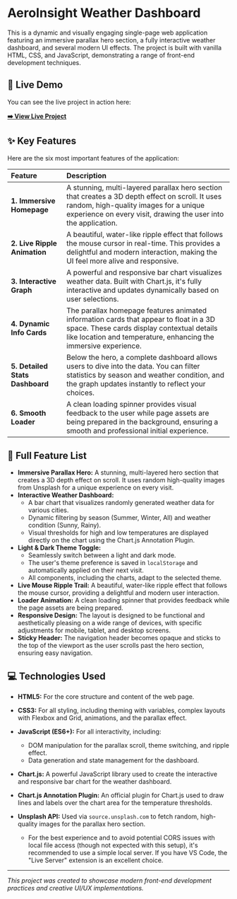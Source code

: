 # AeroInsight Weather Dashboard 

This is a dynamic and visually engaging single-page web application featuring an immersive parallax hero section, a fully interactive weather dashboard, and several modern UI effects. The project is built with vanilla HTML, CSS, and JavaScript, demonstrating a range of front-end development techniques.

## 🚀 Live Demo

You can see the live project in action here:

**[➡️ View Live Project](https://21ambuj.github.io/IITBhacathon/)**

## ✨ Key Features

Here are the six most important features of the application:

| Feature | Description |
| :--- | :--- |
| **1. Immersive Homepage** | A stunning, multi-layered parallax hero section that creates a 3D depth effect on scroll. It uses random, high-quality images for a unique experience on every visit, drawing the user into the application. |
| **2. Live Ripple Animation** | A beautiful, water-like ripple effect that follows the mouse cursor in real-time. This provides a delightful and modern interaction, making the UI feel more alive and responsive. |
| **3. Interactive Graph** | A powerful and responsive bar chart visualizes weather data. Built with Chart.js, it's fully interactive and updates dynamically based on user selections. |
| **4. Dynamic Info Cards** | The parallax homepage features animated information cards that appear to float in a 3D space. These cards display contextual details like location and temperature, enhancing the immersive experience. |
| **5. Detailed Stats Dashboard** | Below the hero, a complete dashboard allows users to dive into the data. You can filter statistics by season and weather condition, and the graph updates instantly to reflect your choices. |
| **6. Smooth Loader** | A clean loading spinner provides visual feedback to the user while page assets are being prepared in the background, ensuring a smooth and professional initial experience. |


## 🚀 Full Feature List

* **Immersive Parallax Hero:** A stunning, multi-layered hero section that creates a 3D depth effect on scroll. It uses random high-quality images from Unsplash for a unique experience on every visit.
* **Interactive Weather Dashboard:**
    * A bar chart that visualizes randomly generated weather data for various cities.
    * Dynamic filtering by season (Summer, Winter, All) and weather condition (Sunny, Rainy).
    * Visual thresholds for high and low temperatures are displayed directly on the chart using the Chart.js Annotation Plugin.
* **Light & Dark Theme Toggle:**
    * Seamlessly switch between a light and dark mode.
    * The user's theme preference is saved in `localStorage` and automatically applied on their next visit.
    * All components, including the charts, adapt to the selected theme.
* **Live Mouse Ripple Trail:** A beautiful, water-like ripple effect that follows the mouse cursor, providing a delightful and modern user interaction.
* **Loader Animation:** A clean loading spinner that provides feedback while the page assets are being prepared.
* **Responsive Design:** The layout is designed to be functional and aesthetically pleasing on a wide range of devices, with specific adjustments for mobile, tablet, and desktop screens.
* **Sticky Header:** The navigation header becomes opaque and sticks to the top of the viewport as the user scrolls past the hero section, ensuring easy navigation.

## 💻 Technologies Used

* **HTML5:** For the core structure and content of the web page.
* **CSS3:** For all styling, including theming with variables, complex layouts with Flexbox and Grid, animations, and the parallax effect.
* **JavaScript (ES6+):** For all interactivity, including:
    * DOM manipulation for the parallax scroll, theme switching, and ripple effect.
    * Data generation and state management for the dashboard.
* **Chart.js:** A powerful JavaScript library used to create the interactive and responsive bar chart for the weather dashboard.
* **Chart.js Annotation Plugin:** An official plugin for Chart.js used to draw lines and labels over the chart area for the temperature thresholds.
* **Unsplash API:** Used via `source.unsplash.com` to fetch random, high-quality images for the parallax hero section.


    * For the best experience and to avoid potential CORS issues with local file access (though not expected with this setup), it's recommended to use a simple local server. If you have VS Code, the "Live Server" extension is an excellent choice.

---

*This project was created to showcase modern front-end development practices and creative UI/UX implementations.*
